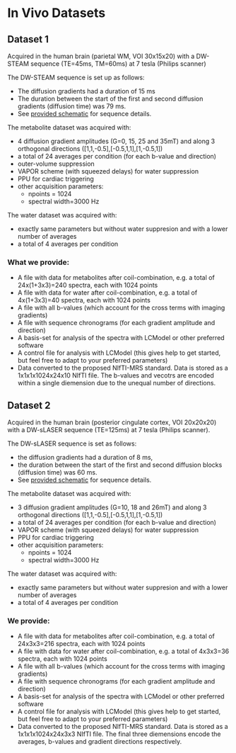# In Vivo Datasets

## Dataset 1
Acquired in the human brain (parietal WM, VOI 30x15x20) with a DW-STEAM sequence (TE=45ms, TM=60ms) at 7 tesla (Philips scanner)

The DW-STEAM sequence is set up as follows:
- The diffusion gradients had a duration of 15 ms
- The duration between the start of the first and second diffusion gradients (diffusion time) was 79 ms.
- See [provided schematic](./Data#1/DW-STEAM.PNG) for sequence details.

The metabolite dataset was acquired with:
- 4 diffusion gradient amplitudes (G=0, 15, 25 and 35mT) and along 3 orthogonal directions ([1,1,-0.5],[-0.5,1,1],[1,-0.5,1])
- a total of 24 averages per condition (for each b-value and direction)
- outer-volume suppression
- VAPOR scheme (with squeezed delays) for water suppression
- PPU for cardiac triggering
- other acquisition parameters:
    - npoints = 1024
    - spectral width=3000 Hz

The water dataset was acquired with:
- exactly same parameters but without water suppresion and with a lower number of averages 
- a total of 4 averages per condition

### What we provide:
- A file with data for metabolites after coil-combination, e.g. a total of 24x(1+3x3)=240 spectra, each with 1024 points
- A file with data for water after coil-combination, e.g. a total of 4x(1+3x3)=40 spectra, each with 1024 points
- A file with all b-values (which account for the cross terms with imaging gradients)
- A file with sequence chronograms (for each gradient amplitude and direction)
- A basis-set for analysis of the spectra with LCModel or other preferred software
- A control file for analysis with LCModel (this gives help to get started, but feel free to adapt to your preferred parameters)
- Data converted to the proposed NIfTI-MRS standard. Data is stored as a 1x1x1x1024x24x10 NIfTI file. The b-values and vecotrs are encoded within a single diemension due to the unequal number of directions.


## Dataset 2
Acquired in the human brain (posterior cingulate cortex, VOI 20x20x20) with a DW-sLASER sequence (TE=125ms) at 7 tesla (Philips scanner).

The DW-sLASER sequence is set as follows:
- the diffusion gradients had a duration of 8 ms,
- the duration between the start of the first and second diffusion blocks (diffusion time) was 60 ms.
- See [provided schematic](./Data#2/DW-sLASER.PNG) for sequence details.

The metabolite dataset was acquired with:
- 3 diffusion gradient amplitudes (G=10, 18 and 26mT) and along 3 orthogonal directions ([1,1,-0.5],[-0.5,1,1],[1,-0.5,1])
- a total of 24 averages per condition (for each b-value and direction)
- VAPOR scheme (with squeezed delays) for water suppression
- PPU for cardiac triggering
- other acquisition parameters:
    - npoints = 1024
    - spectral width=3000 Hz

The water dataset was acquired with:
- exactly same parameters but without water suppresion and with a lower number of averages
- a total of 4 averages per condition

### We provide:
- A file with data for metabolites after coil-combination, e.g. a total of 24x3x3=216 spectra, each with 1024 points
- A file with data for water after coil-combination, e.g. a total of 4x3x3=36 spectra, each with 1024 points
- A file with all b-values (which account for the cross terms with imaging gradients)
- A file with sequence chronograms (for each gradient amplitude and direction)
- A basis-set for analysis of the spectra with LCModel or other preferred software
- A control file for analysis with LCModel (this gives help to get started, but feel free to adapt to your preferred parameters)
- Data converted to the proposed NIfTI-MRS standard. Data is stored as a 1x1x1x1024x24x3x3 NIfTI file. The final three diemensions encode the averages, b-values and gradient directions respectively.
